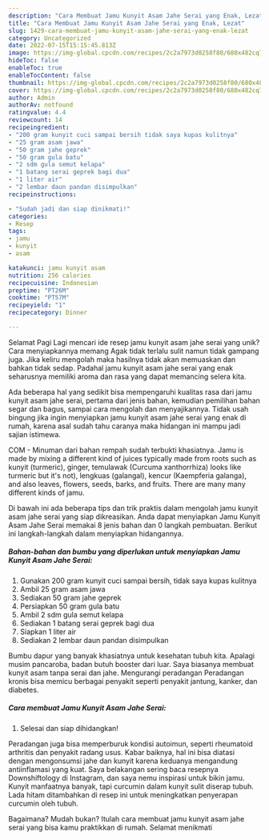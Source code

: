 ```yaml
---
description: "Cara Membuat Jamu Kunyit Asam Jahe Serai yang Enak, Lezat"
title: "Cara Membuat Jamu Kunyit Asam Jahe Serai yang Enak, Lezat"
slug: 1429-cara-membuat-jamu-kunyit-asam-jahe-serai-yang-enak-lezat
category: Uncategorized
date: 2022-07-15T15:15:45.813Z
image: https://img-global.cpcdn.com/recipes/2c2a7973d0258f80/680x482cq70/jamu-kunyit-asam-jahe-serai-foto-resep-utama.jpg
hideToc: false
enableToc: true
enableTocContent: false
thumbnail: https://img-global.cpcdn.com/recipes/2c2a7973d0258f80/680x482cq70/jamu-kunyit-asam-jahe-serai-foto-resep-utama.jpg
cover: https://img-global.cpcdn.com/recipes/2c2a7973d0258f80/680x482cq70/jamu-kunyit-asam-jahe-serai-foto-resep-utama.jpg
author: Admin
authorAv: notfound
ratingvalue: 4.4
reviewcount: 14
recipeingredient:
- "200 gram kunyit cuci sampai bersih tidak saya kupas kulitnya"
- "25 gram asam jawa"
- "50 gram jahe geprek"
- "50 gram gula batu"
- "2 sdm gula semut kelapa"
- "1 batang serai geprek bagi dua"
- "1 liter air"
- "2 lembar daun pandan disimpulkan"
recipeinstructions:

- "Sudah jadi dan siap dinikmati!"
categories:
- Resep
tags:
- jamu
- kunyit
- asam

katakunci: jamu kunyit asam 
nutrition: 256 calories
recipecuisine: Indonesian
preptime: "PT26M"
cooktime: "PT57M"
recipeyield: "1"
recipecategory: Dinner

---
```



Selamat Pagi Lagi mencari ide resep jamu kunyit asam jahe serai yang unik? Cara menyiapkannya memang Agak tidak terlalu sulit namun tidak gampang juga. Jika keliru mengolah maka hasilnya tidak akan memuaskan dan bahkan tidak sedap. Padahal jamu kunyit asam jahe serai yang enak seharusnya memiliki aroma dan rasa yang dapat memancing selera kita.


Ada beberapa hal yang sedikit bisa mempengaruhi kualitas rasa dari jamu kunyit asam jahe serai, pertama dari jenis bahan, kemudian pemilihan bahan segar dan bagus, sampai cara mengolah dan menyajikannya. Tidak usah bingung jika ingin menyiapkan jamu kunyit asam jahe serai yang enak di rumah, karena asal sudah tahu caranya maka hidangan ini mampu jadi sajian istimewa.

COM - Minuman dari bahan rempah sudah terbukti khasiatnya. Jamu is made by mixing a different kind of juices typically made from roots such as kunyit (turmeric), ginger, temulawak (Curcuma xanthorrhiza) looks like turmeric but it&#39;s not), lengkuas (galangal), kencur (Kaempferia galanga), and also leaves, flowers, seeds, barks, and fruits. There are many many different kinds of jamu.


Di bawah ini ada beberapa tips dan trik praktis dalam mengolah jamu kunyit asam jahe serai yang siap dikreasikan. Anda dapat menyiapkan Jamu Kunyit Asam Jahe Serai memakai 8 jenis bahan dan 0 langkah pembuatan. Berikut ini langkah-langkah dalam menyiapkan hidangannya.

<!--inarticleads1-->

##### Bahan-bahan dan bumbu yang diperlukan untuk menyiapkan Jamu Kunyit Asam Jahe Serai:

1. Gunakan 200 gram kunyit cuci sampai bersih, tidak saya kupas kulitnya
1. Ambil 25 gram asam jawa
1. Sediakan 50 gram jahe geprek
1. Persiapkan 50 gram gula batu
1. Ambil 2 sdm gula semut kelapa
1. Sediakan 1 batang serai geprek bagi dua
1. Siapkan 1 liter air
1. Sediakan 2 lembar daun pandan disimpulkan


Bumbu dapur yang banyak khasiatnya untuk kesehatan tubuh kita. Apalagi musim pancaroba, badan butuh booster dari luar. Saya biasanya membuat kunyit asam tanpa serai dan jahe. Mengurangi peradangan Peradangan kronis bisa memicu berbagai penyakit seperti penyakit jantung, kanker, dan diabetes. 

<!--inarticleads2-->

##### Cara membuat Jamu Kunyit Asam Jahe Serai:


1. Selesai dan siap dihidangkan!

Peradangan juga bisa memperburuk kondisi autoimun, seperti rheumatoid arthritis dan penyakit radang usus. Kabar baiknya, hal ini bisa diatasi dengan mengonsumsi jahe dan kunyit karena keduanya mengandung antiinflamasi yang kuat. Saya belakangan sering baca resepnya Downshiftology di Instagram, dan saya nemu inspirasi untuk bikin jamu. Kunyit manfaatnya banyak, tapi curcumin dalam kunyit sulit diserap tubuh. Lada hitam ditambahkan di resep ini untuk meningkatkan penyerapan curcumin oleh tubuh. 

Bagaimana? Mudah bukan? Itulah cara membuat jamu kunyit asam jahe serai yang bisa kamu praktikkan di rumah. Selamat menikmati
